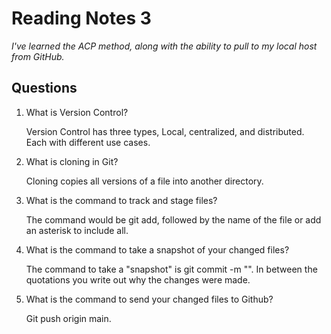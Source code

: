 # Reading Notes 3

*I've learned the ACP method, along with the ability to pull to my local host from GitHub.*

## Questions

1. What is Version Control?

   Version Control has three types, Local, centralized, and distributed. Each with different use cases.

2. What is cloning in Git?

   Cloning copies all versions of a file into another directory.

3. What is the command to track and stage files?

   The command would be git add, followed by the name of the file or add an asterisk to include all.

4. What is the command to take a snapshot of your changed files?

   The command to take a "snapshot" is git commit -m "". In between the quotations you write out why the changes were made.

5. What is the command to send your changed files to Github?

   Git push origin main.